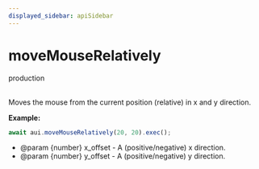 ```yaml
---
displayed_sidebar: apiSidebar
---
```

# moveMouseRelatively
<span class="theme-doc-version-badge badge badge--success">production</span><br/><br/>

Moves the mouse from the current position (relative) in x and y direction.

**Example:**
```typescript
await aui.moveMouseRelatively(20, 20).exec();
```

   * @param {number} x_offset - A (positive/negative) x direction.
   * @param {number} y_offset - A (positive/negative) y direction.

